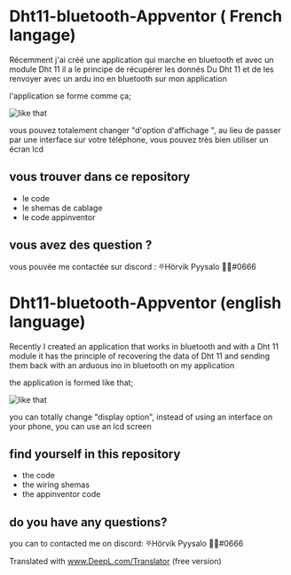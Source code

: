 # Dht11-bluetooth-Appventor ( French langage) 

Récemment j'ai créé une application qui marche en bluetooth et avec un module Dht 11 il a le principe de récupérer les donnés Du Dht 11 et de les renvoyer avec un ardu ino en bluetooth sur mon application 

l'application se forme comme ça; 

![like that](https://cdn.discordapp.com/attachments/619622990069628944/653674965576581140/Screenshot_20191209-201002.png)

vous pouvez totalement changer "d'option d'affichage ", au lieu de passer par une interface sur votre téléphone, vous pouvez très bien utiliser un écran lcd 

## vous trouver dans ce repository

* le code 
* le shemas de cablage 
* le code appinventor 

## vous avez des question ? 

vous pouvée me contactée sur discord : 
⛧Hörvik Pyysalo 💜💛#0666

# Dht11-bluetooth-Appventor (english language) 

Recently I created an application that works in bluetooth and with a Dht 11 module it has the principle of recovering the data of Dht 11 and sending them back with an arduous ino in bluetooth on my application 

the application is formed like that; 

![like that](https://cdn.discordapp.com/attachments/619622990069628944/653674965576581140/Screenshot_20191209-201002.png)

you can totally change "display option", instead of using an interface on your phone, you can use an lcd screen 

## find yourself in this repository

* the code 
* the wiring shemas 
* the appinventor code 

## do you have any questions? 

you can to contacted me on discord: 
⛧Hörvik Pyysalo 💜💛#0666


Translated with www.DeepL.com/Translator (free version)
